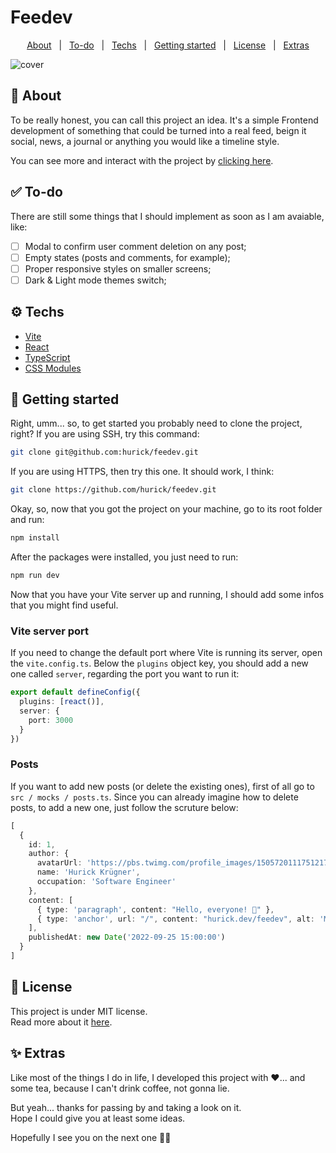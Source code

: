 # Feedev

<p align="center">
  <a href="#-about">About</a>&nbsp;&nbsp;&nbsp;|&nbsp;&nbsp;
  <a href="#-to-do">To-do</a>&nbsp;&nbsp;&nbsp;|&nbsp;&nbsp;
  <a href="#%EF%B8%8F-techs">Techs</a>&nbsp;&nbsp;&nbsp;|&nbsp;&nbsp;
  <a href="#-getting-started">Getting started</a>&nbsp;&nbsp;&nbsp;|&nbsp;&nbsp;
  <a href="#-license">License</a>&nbsp;&nbsp;&nbsp;|&nbsp;&nbsp;
  <a href="#-extras">Extras</a>
</p>

![cover](https://user-images.githubusercontent.com/14249327/192898842-f69ee9a8-81a1-4d6a-8d93-cc1223602388.png)

## 🤔 About

To be really honest, you can call this project an idea. It's a simple Frontend development of something that could be turned into a real feed, beign it social, news, a journal or anything you would like a timeline style.

You can see more and interact with the project by <a href="https://feedev.vercel.app" title="Access Feedev project website">clicking here</a>.

## ✅ To-do

There are still some things that I should implement as soon as I am avaiable, like:

- [ ] Modal to confirm user comment deletion on any post;
- [ ] Empty states (posts and comments, for example);
- [ ] Proper responsive styles on smaller screens;
- [ ] Dark & Light mode themes switch;

## ⚙️ Techs

- <a target="_blank" href="https://vitejs.dev" title="Vite">Vite</a>
- <a target="_blank" href="https://reactjs.org" title="React">React</a>
- <a target="_blank" href="https://typescriptlang.org" title="TypeScript">TypeScript</a>
- <a target="_blank" href="https://github.com/css-modules/css-modules" title="CSS Modules">CSS Modules</a>

## 🚀 Getting started

Right, umm... so, to get started you probably need to clone the project, right? If you are using SSH, try this command:

```bash
git clone git@github.com:hurick/feedev.git
```

If you are using HTTPS, then try this one. It should work, I think:

```bash
git clone https://github.com/hurick/feedev.git
```

Okay, so, now that you got the project on your machine, go to its root folder and run:

```bash
npm install
```

After the packages were installed, you just need to run:

```bash
npm run dev
```

Now that you have your Vite server up and running, I should add some infos that you might find useful.

### Vite server port

If you need to change the default port where Vite is running its server, open the `vite.config.ts`. Below the `plugins` object key, you should add a new one called `server`, regarding the port you want to run it:

```ts
export default defineConfig({
  plugins: [react()],
  server: {
    port: 3000
  }
})
```

### Posts

If you want to add new posts (or delete the existing ones), first of all go to `src / mocks / posts.ts`. Since you can already imagine how to delete posts, to add a new one, just follow the scruture below:

```ts
[
  {
    id: 1,
    author: {
      avatarUrl: 'https://pbs.twimg.com/profile_images/1505720111751217156/bcegFpuj_400x400.jpg',
      name: 'Hurick Krügner',
      occupation: 'Software Engineer'
    },
    content: [
      { type: 'paragraph', content: "Hello, everyone! 👋" },
      { type: 'anchor', url: "/", content: "hurick.dev/feedev", alt: 'My project website' },
    ],
    publishedAt: new Date('2022-09-25 15:00:00')
  }
]
```

## 📃 License

This project is under MIT license.  
Read more about it <a target="_blank" href="https://github.com/hurick/feedev/blob/main/LICENSE" title="MIT License file">here</a>.

## ✨ Extras

Like most of the things I do in life, I developed this project with ❤️... and some tea, because I can't drink coffee, not gonna lie.

But yeah... thanks for passing by and taking a look on it.  
Hope I could give you at least some ideas.

Hopefully I see you on the next one 👋🏻
